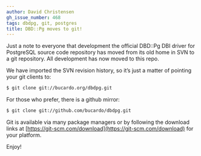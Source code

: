 ```yaml
---
author: David Christensen
gh_issue_number: 468
tags: dbdpg, git, postgres
title: DBD::Pg moves to git!
---
```




Just a note to everyone that development the official DBD::Pg DBI driver for PostgreSQL source code repository has moved from its old home in SVN to a git repository. All development has now moved to this repo.

We have imported the SVN revision history, so it’s just a matter of pointing your git clients to:

```bash
$ git clone git://bucardo.org/dbdpg.git
```

For those who prefer, there is a github mirror:

```bash
$ git clone git://github.com/bucardo/dbdpg.git
```

Git is available via many package managers or by following the download links at [https://git-scm.com/download](https://git-scm.com/download) for your platform.

Enjoy!


